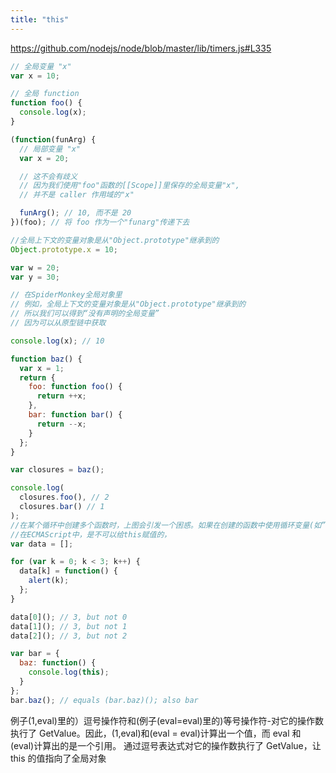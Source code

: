 ```yaml
---
title: "this"
---
```


https://github.com/nodejs/node/blob/master/lib/timers.js#L335

```js
// 全局变量 "x"
var x = 10;

// 全局 function
function foo() {
  console.log(x);
}

(function(funArg) {
  // 局部变量 "x"
  var x = 20;

  // 这不会有歧义
  // 因为我们使用"foo"函数的[[Scope]]里保存的全局变量"x",
  // 并不是 caller 作用域的"x"

  funArg(); // 10, 而不是 20
})(foo); // 将 foo 作为一个"funarg"传递下去

//全局上下文的变量对象是从"Object.prototype"继承到的
Object.prototype.x = 10;

var w = 20;
var y = 30;

// 在SpiderMonkey全局对象里
// 例如，全局上下文的变量对象是从"Object.prototype"继承到的
// 所以我们可以得到“没有声明的全局变量”
// 因为可以从原型链中获取

console.log(x); // 10

function baz() {
  var x = 1;
  return {
    foo: function foo() {
      return ++x;
    },
    bar: function bar() {
      return --x;
    }
  };
}

var closures = baz();

console.log(
  closures.foo(), // 2
  closures.bar() // 1
);
//在某个循环中创建多个函数时，上图会引发一个困惑。如果在创建的函数中使用循环变量(如”k”)，那么所有的函数都使用同样的循环变量，导致一些程序员经常会得不到预期值。现在清楚为什么会产生如此问题了——因为所有函数共享同一个[[Scope]]，其中循环变量为最后一次复赋值。
//在ECMAScript中，是不可以给this赋值的，
var data = [];

for (var k = 0; k < 3; k++) {
  data[k] = function() {
    alert(k);
  };
}

data[0](); // 3, but not 0
data[1](); // 3, but not 1
data[2](); // 3, but not 2

var bar = {
  baz: function() {
    console.log(this);
  }
};
bar.baz(); // equals (bar.baz)(); also bar
```

例子(1,eval)里的）逗号操作符和(例子(eval=eval)里的)等号操作符-对它的操作数执行了 GetValue。因此，(1,eval)和(eval = eval)计算出一个值，而 eval 和 (eval)计算出的是一个引用。
通过逗号表达式对它的操作数执行了 GetValue，让 this 的值指向了全局对象
